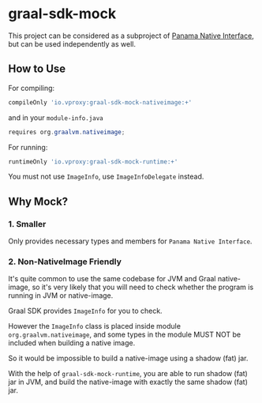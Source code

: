 # graal-sdk-mock

This project can be considered as a subproject of
[Panama Native Interface](https://github.com/vproxy-tools/panama-native-interface),
but can be used independently as well.

## How to Use

For compiling:

```groovy
compileOnly 'io.vproxy:graal-sdk-mock-nativeimage:+'
```

and in your `module-info.java`

```java
requires org.graalvm.nativeimage;
```

For running:

```groovy
runtimeOnly 'io.vproxy:graal-sdk-mock-runtime:+'
```

You must not use `ImageInfo`, use `ImageInfoDelegate` instead.

## Why Mock?

### 1. Smaller

Only provides necessary types and members for `Panama Native Interface`.

### 2. Non-NativeImage Friendly

It's quite common to use the same codebase for JVM and Graal native-image,
so it's very likely that you will need to check whether the program is running in JVM or native-image.

Graal SDK provides `ImageInfo` for you to check.

However the `ImageInfo` class is placed inside module `org.graalvm.nativeimage`,
and some types in the module MUST NOT be included when building a native image.

So it would be impossible to build a native-image using a shadow (fat) jar.

With the help of `graal-sdk-mock-runtime`, you are able to run shadow (fat) jar in JVM,
and build the native-image with exactly the same shadow (fat) jar.
